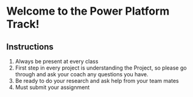 # Welcome to the Power Platform Track!


## Instructions
1. Always be present at every class
2. First step in every project is understanding the Project, so please go through and ask your coach any questions you have.
3. Be ready to do your research and ask help from your team mates
4. Must submit your assignment
   

